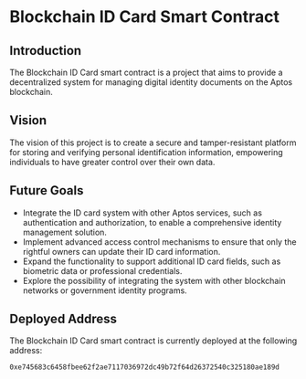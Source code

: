 # Blockchain ID Card Smart Contract

## Introduction
The Blockchain ID Card smart contract is a project that aims to provide a decentralized system for managing digital identity documents on the Aptos blockchain.

## Vision
The vision of this project is to create a secure and tamper-resistant platform for storing and verifying personal identification information, empowering individuals to have greater control over their own data.

## Future Goals
- Integrate the ID card system with other Aptos services, such as authentication and authorization, to enable a comprehensive identity management solution.
- Implement advanced access control mechanisms to ensure that only the rightful owners can update their ID card information.
- Expand the functionality to support additional ID card fields, such as biometric data or professional credentials.
- Explore the possibility of integrating the system with other blockchain networks or government identity programs.

## Deployed Address
The Blockchain ID Card smart contract is currently deployed at the following address:

`0xe745683c6458fbee62f2ae7117036972dc49b72f64d26372540c325180ae189d`